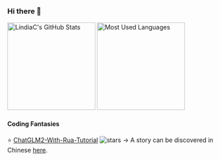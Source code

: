 ### Hi there 👋

<!--
**LindiaC/LindiaC** is a ✨ _special_ ✨ repository because its `README.md` (this file) appears on your GitHub profile.

Here are some ideas to get you started:

- 🔭 I’m currently working on ...
- 🌱 I’m currently learning ...
- 👯 I’m looking to collaborate on ...
- 🤔 I’m looking for help with ...
- 💬 Ask me about ...
- 📫 How to reach me: ...
- 😄 Pronouns: ...
- ⚡ Fun fact: ...
-->

<!-- Github Stats and Most Used Languages-->
<img height="200px" src="https://github-readme-stats.vercel.app/api?username=LindiaC&show_icons=true&theme=jolly&count_private=true" alt="LindiaC's GitHub Stats">   <img height="200px" src="https://github-readme-stats.vercel.app/api/top-langs/?username=LindiaC&theme=jolly&count_private=true&layout=compact" alt="Most Used Languages">

#### Coding Fantasies
⭐ [ChatGLM2-With-Rua-Tutorial](https://github.com/LindiaC/ChatGLM2-With-Rua-Tutorial) ![stars](https://img.shields.io/github/stars/LindiaC/ChatGLM2-With-Rua-Tutorial) 
→ A story can be discovered in Chinese [here]().



